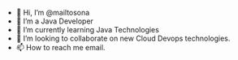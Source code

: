 - 👋 Hi, I’m @mailtosona
- 👀 I’m a Java Developer 
- 🌱 I’m currently learning Java Technologies
- 💞️ I’m looking to collaborate on new Cloud Devops technologies. 
- 📫 How to reach me email.

<!---
mailtosona/mailtosona is a ✨ special ✨ repository because its `README.md` (this file) appears on your GitHub profile.
You can click the Preview link to take a look at your changes.
--->

